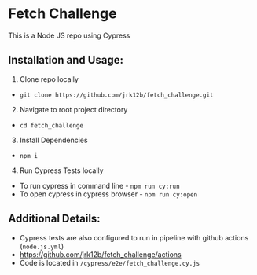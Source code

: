 # Fetch Challenge

This is a Node JS repo using Cypress

## Installation and Usage:

1. Clone repo locally

* `git clone https://github.com/jrk12b/fetch_challenge.git`

2. Navigate to root project directory

* `cd fetch_challenge`

3. Install Dependencies

* `npm i`

4. Run Cypress Tests locally

* To run cypress in command line - `npm run cy:run`
* To open cypress in cypress browser - `npm run cy:open`

## Additional Details:

- Cypress tests are also configured to run in pipeline with github actions (`node.js.yml`)
- https://github.com/jrk12b/fetch_challenge/actions
- Code is located in `/cypress/e2e/fetch_challenge.cy.js`
